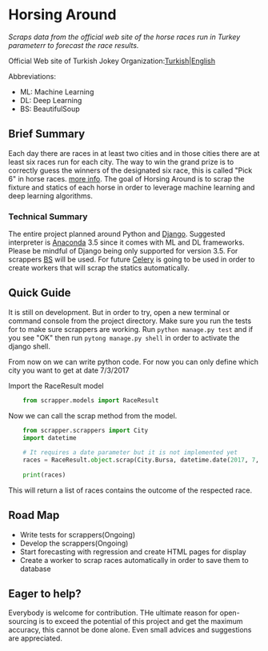 # Horsing Around
*Scraps data from the official web site of the horse races run in Turkey parameterr to forecast the race results.*

Official Web site of Turkish Jokey Organization:[Turkish](http://www.tjk.org/)|[English](http://www.tjk.org/EN/YarisSever/YarisSever/Index)

Abbreviations:
* ML: Machine Learning
* DL: Deep Learning
* BS: BeautifulSoup

## Brief Summary
Each day there are races in at least two cities and in those cities there are at least six races run for each city. The way to win the grand prize is to correctly guess the winners of the designated six race, this is called "Pick 6" in horse races. [more info](https://en.wikipedia.org/wiki/Pick_6_(horse_racing)). The goal of Horsing Around is to scrap the fixture and statics of each horse in order to leverage machine learning and deep learning algorithms. 

### Technical Summary
The entire project planned around Python and [Django](https://www.djangoproject.com). Suggested interpreter is [Anaconda](https://www.anaconda.com) 3.5 since it comes with ML and DL frameworks. Please be mindful of Django being only supported for version 3.5. For scrappers [BS](https://www.crummy.com/software/BeautifulSoup/bs4/doc/) will be used. For future [Celery](http://www.celeryproject.org/) is going to be used in order to create workers that will scrap the statics automatically.

## Quick Guide
It is still on development. But in order to try, open a new terminal or command console from the project directory. 
Make 
sure 
you run the tests for to make sure scrappers are working. Run `python manage.py test` and if you see "OK" then run 
`pytong manage.py shell` in order to activate the django shell. 

From now on we can write python code. For now you can only define which city you want to get at date 7/3/2017

Import the RaceResult model
```python
    from scrapper.models import RaceResult
```
Now we can call the scrap method from the model. 
```python
    from scrapper.scrappers import City
    import datetime
    
    # It requires a date parameter but it is not implemented yet
    races = RaceResult.object.scrap(City.Bursa, datetime.date(2017, 7, 3))
    
    print(races)
```
This will return a list of races contains the outcome of the 
respected race. 

## Road Map
* Write tests for scrappers(Ongoing)
* Develop the scrappers(Ongoing)
* Start forecasting with regression and create HTML pages for display
* Create a worker to scrap races automatically in order to save them to database 


## Eager to help?
Everybody is welcome for contribution. THe ultimate reason for open-sourcing is to exceed the potential of this project and get the maximum accuracy, this cannot be done alone. Even small advices and suggestions are appreciated.